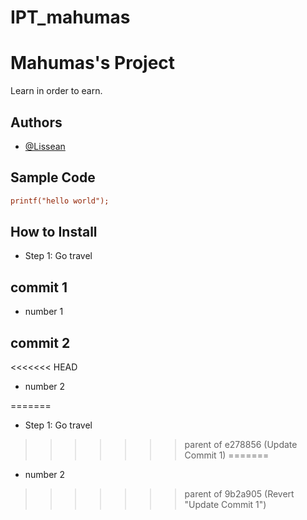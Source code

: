 # IPT_mahumas

# Mahumas's Project
Learn in order to earn.

## Authors
 - [@Lissean](https://github.com/Lissean)
 
 ## Sample Code 
 
```ini
printf("hello world");
```
## How to Install
- Step 1: Go travel

## commit 1
- number 1

## commit 2
<<<<<<< HEAD
- number 2

=======
- Step 1: Go travel
>>>>>>> parent of e278856 (Update Commit 1)
=======
- number 2
>>>>>>> parent of 9b2a905 (Revert "Update Commit 1")
